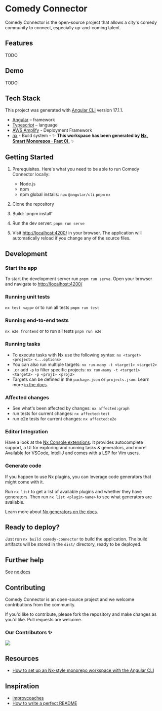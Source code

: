 # Comedy Connector

Comedy Connector is the open-source project that allows a city's comedy community to connect, especially up-and-coming
talent.

## Features

TODO

## Demo

TODO

## Tech Stack

This project was generated with [Angular CLI](https://github.com/angular/angular-cli) version 17.1.1.

- [Angular](https://angular.io) – framework
- [Typescript](https://www.typescriptlang.org/) – language
- [AWS Amplify](https://aws.amazon.com/amplify/) - Deployment Framework
- [nx](https://nx.dev/getting-started/intro) - Build system - ✨ **This workspace has been generated by [Nx, Smart Monorepos · Fast CI.](https://nx.dev)** ✨

## Getting Started

1. Prerequisites. Here's what you need to be able to run Comedy Connector locally:

   - Node.js
   - npm
   - npm global installs: `npx` `@angular/cli` `pnpm` `nx`

2. Clone the repository

3. Build: `pnpm install'

4. Run the dev server: `pnpm run serve`  

5. Visit [http://localhost:4200/](http://localhost:4200/) in your browser. The application will automatically reload
    if you change any of the source files.

## Development

### Start the app

To start the development server run `pnpm run serve`. Open your browser and navigate to <http://localhost:4200/>

### Running unit tests

`nx test <app>` or to run all tests `pnpm run test`

### Running end-to-end tests

`nx e2e frontend` or to run all tests `pnpm run e2e`

### Running tasks

- To execute tasks with Nx use the following syntax: `nx <target> <project> <...options>`
- You can also run multiple targets: `nx run-many -t <target1> <target2>`
- ..or add `-p` to filter specific projects: `nx run-many -t <target1> <target2> -p <proj1> <proj2>`
- Targets can be defined in the `package.json` or `projects.json`. Learn more [in the docs](https://nx.dev/features/run-tasks).

### Affected changes

- See what's been affected by changes: `nx affected:graph`
- run tests for current changes: `nx affected:test`
- run e2e tests for current changes: `nx affected:e2e`

### Editor Integration

Have a look at the [Nx Console extensions](https://nx.dev/nx-console). It provides autocomplete support, a UI for exploring and running tasks & generators, and more! Available for VSCode, IntelliJ and comes with a LSP for Vim users.

### Generate code

If you happen to use Nx plugins, you can leverage code generators that might come with it.

Run `nx list` to get a list of available plugins and whether they have generators. Then run `nx list <plugin-name>` to see what generators are available.

Learn more about [Nx generators on the docs](https://nx.dev/features/generate-code).

## Ready to deploy?

Just run `nx build comedy-connector` to build the application. The build artifacts will be stored in the `dist/` directory, ready to be deployed.

## Further help

See [nx docs](https://nx.dev/getting-started/intro)

## Contributing

Comedy Connector is an open-source project and we welcome contributions from the community.

If you'd like to contribute, please fork the repository and make changes as you'd like. Pull requests are welcome.

### Our Contributors ✨

<a href="https://github.com/RainyMrGab/comedy-connector/graphs/contributors">
  <img src="https://contrib.rocks/image?repo=RainyMrGab/comedy-connector" />
</a>

## Resources

- [How to set up an Nx-style monorepo workspace with the Angular CLI](https://dev.to/this-is-angular/how-to-set-up-an-nx-style-monorepo-workspace-with-the-angular-cli-part-1-16b5)

## Inspiration

- [improvcoaches](https://github.com/JoeMcB/improvcoaches)
- [How to write a perfect README](https://dev.to/mfts/how-to-write-a-perfect-readme-for-your-github-project-59f2)
